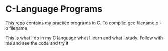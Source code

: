 # C-Language Programs
This repo contains my practice programs in C. 
To compile: gcc filename.c -o filename

This is what I do in my C language what I learn and what I study. Follow with me and see the code and try it

